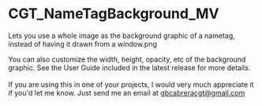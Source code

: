 # CGT_NameTagBackground_MV
Lets you use a whole image as the background graphic of a nametag, instead of having it drawn from a window.png

You can also customize the width, height, opacity, etc of the background graphic. See the User Guide included in the latest release for more details.
<br/><br/>
If you are using this in one of your projects, I would very much appreciate it if you'd let me know. Just send me an email at gbcabreracgt@gmail.com
